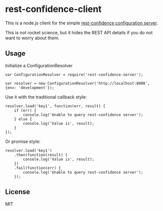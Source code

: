 rest-confidence-client
======================

This is a node.js client for the simple [rest-confidence configuration server](https://github.com/palmerabollo/rest-confidence).

This is not rocket science, but it hides the REST API details if you do not want to worry about them.

Usage
-----

Initialize a ConfigurationResolver

```
var ConfigurationResolver = require('rest-confidence-server');

var resolver = new ConfigurationResolver('http://localhost:8000', {env: 'development'});
```

Use it with the traditional callback style:

```
resolver.load('key1', function(err, result) {
    if (err) {
        console.log('Unable to query rest-confidence server');
    } else {
        console.log('Value is', result);
    }
});
```

Or promise style:

```
resolver.load('key1')
    .then(function(result) { 
        console.log('Value is', result);
    })
    .fail(function(err) {
        console.log('Unable to query rest-confidence server');
    });
```

License
-------

MIT
